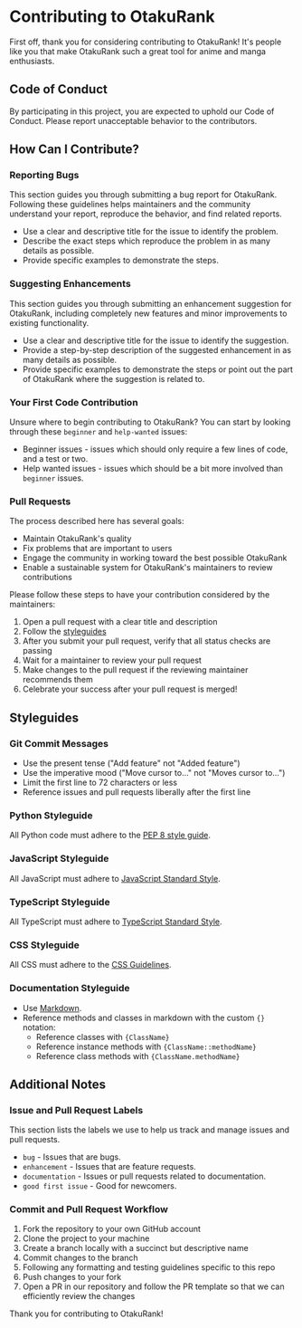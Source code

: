 # Contributing to OtakuRank

First off, thank you for considering contributing to OtakuRank! It's people like you that make OtakuRank such a great tool for anime and manga enthusiasts.

## Code of Conduct

By participating in this project, you are expected to uphold our Code of Conduct. Please report unacceptable behavior to the contributors.

## How Can I Contribute?

### Reporting Bugs

This section guides you through submitting a bug report for OtakuRank. Following these guidelines helps maintainers and the community understand your report, reproduce the behavior, and find related reports.

- Use a clear and descriptive title for the issue to identify the problem.
- Describe the exact steps which reproduce the problem in as many details as possible.
- Provide specific examples to demonstrate the steps.

### Suggesting Enhancements

This section guides you through submitting an enhancement suggestion for OtakuRank, including completely new features and minor improvements to existing functionality.

- Use a clear and descriptive title for the issue to identify the suggestion.
- Provide a step-by-step description of the suggested enhancement in as many details as possible.
- Provide specific examples to demonstrate the steps or point out the part of OtakuRank where the suggestion is related to.

### Your First Code Contribution

Unsure where to begin contributing to OtakuRank? You can start by looking through these `beginner` and `help-wanted` issues:

- Beginner issues - issues which should only require a few lines of code, and a test or two.
- Help wanted issues - issues which should be a bit more involved than `beginner` issues.

### Pull Requests

The process described here has several goals:

- Maintain OtakuRank's quality
- Fix problems that are important to users
- Engage the community in working toward the best possible OtakuRank
- Enable a sustainable system for OtakuRank's maintainers to review contributions

Please follow these steps to have your contribution considered by the maintainers:

1. Open a pull request with a clear title and description
2. Follow the [styleguides](#styleguides)
3. After you submit your pull request, verify that all status checks are passing
4. Wait for a maintainer to review your pull request
5. Make changes to the pull request if the reviewing maintainer recommends them
6. Celebrate your success after your pull request is merged!

## Styleguides

### Git Commit Messages

- Use the present tense ("Add feature" not "Added feature")
- Use the imperative mood ("Move cursor to..." not "Moves cursor to...")
- Limit the first line to 72 characters or less
- Reference issues and pull requests liberally after the first line

### Python Styleguide

All Python code must adhere to the [PEP 8 style guide](https://www.python.org/dev/peps/pep-0008/).

### JavaScript Styleguide

All JavaScript must adhere to [JavaScript Standard Style](https://standardjs.com/).

### TypeScript Styleguide

All TypeScript must adhere to [TypeScript Standard Style](https://mkosir.github.io/typescript-style-guide/).

### CSS Styleguide

All CSS must adhere to the [CSS Guidelines](https://cssguidelin.es/).

### Documentation Styleguide

- Use [Markdown](https://daringfireball.net/projects/markdown/).
- Reference methods and classes in markdown with the custom `{}` notation:
    - Reference classes with `{ClassName}`
    - Reference instance methods with `{ClassName::methodName}`
    - Reference class methods with `{ClassName.methodName}`

## Additional Notes

### Issue and Pull Request Labels

This section lists the labels we use to help us track and manage issues and pull requests.

* `bug` - Issues that are bugs.
* `enhancement` - Issues that are feature requests.
* `documentation` - Issues or pull requests related to documentation.
* `good first issue` - Good for newcomers.

### Commit and Pull Request Workflow

1. Fork the repository to your own GitHub account
2. Clone the project to your machine
3. Create a branch locally with a succinct but descriptive name
4. Commit changes to the branch
5. Following any formatting and testing guidelines specific to this repo
6. Push changes to your fork
7. Open a PR in our repository and follow the PR template so that we can efficiently review the changes

Thank you for contributing to OtakuRank!
